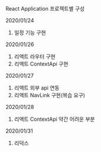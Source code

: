 React Application 프로젝트별 구성

2020/01/24 
1. 일정 기능 구현

2020/01/26
1. 리액트 라우터 구현
2. 리액트 ContextApi 구현

2020/01/27 
1. 리액트 외부 api 연동 
2. 리액트 NavLink 구현(복습 요구)

2020/01/28
1. 리액트 ContextApi 약간 어려운 부분 

2020/01/31
1. 리덕스
